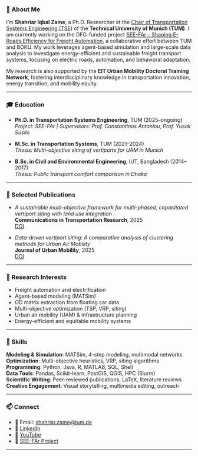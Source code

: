 ### 👋 About Me

I’m **Shahriar Iqbal Zame**, a Ph.D. Researcher at the [Chair of Transportation Systems Engineering (TSE)](https://www.mos.ed.tum.de/vvs/) of the **Technical University of Munich (TUM)**. I am currently working on the DFG-funded project [SEE-FAr – Shaping E-Roads Efficiency for Freight Automation](https://www.mos.ed.tum.de/vvs/forschung/projekte/see-far/), a collaborative effort between TUM and BOKU. My work leverages agent-based simulation and large-scale data analysis to investigate energy-efficient and sustainable freight transport systems, focusing on electric roads, automation, and behavioral adaptation.

My research is also supported by the **EIT Urban Mobility Doctoral Training Network**, fostering interdisciplinary knowledge in transportation innovation, energy transition, and mobility equity.

---

### 🎓 Education

- **Ph.D. in Transportation Systems Engineering**, TUM (2025–ongoing)  
  *Project: SEE-FAr | Supervisors: Prof. Constantinos Antoniou, Prof. Yusak Susilo*

- **M.Sc. in Transportation Systems**, TUM (2021–2024)  
  *Thesis: Multi-objective siting of vertiports for UAM in Munich*  


- **B.Sc. in Civil and Environmental Engineering**, IUT, Bangladesh (2014–2017)  
  *Thesis: Public transport comfort comparison in Dhaka*  
  

---


### 📄 Selected Publications

- *A sustainable multi-objective framework for multi-phased, capacitated vertiport siting with land use integration*  
  **Communications in Transportation Research**, 2025  
  [DOI](https://doi.org/10.1016/j.commtr.2025.100186)

- *Data-driven vertiport siting: A comparative analysis of clustering methods for Urban Air Mobility*  
  **Journal of Urban Mobility**, 2025  
  [DOI](https://doi.org/10.1016/j.urbmob.2025.100117)

  
---
  ### 🔬 Research Interests

- Freight automation and electrification  
- Agent-based modeling (MATSim)  
- OD matrix extraction from floating car data  
- Multi-objective optimization (TSP, VRP, siting)  
- Urban air mobility (UAM) & infrastructure planning  
- Energy-efficient and equitable mobility systems  



---

### 🧰 Skills

**Modeling & Simulation**: MATSim, 4-step modeling, multimodal networks  
**Optimization**: Multi-objective heuristics, VRP, siting algorithms  
**Programming**: Python, Java, R, MATLAB, SQL, Shell  
**Data Tools**: Pandas, Scikit-learn, PostGIS, QGIS, HPC (Slurm)  
**Scientific Writing**: Peer-reviewed publications, LaTeX, literature reviews  
**Creative Engagement**: Visual storytelling, multimedia editing, outreach

---

### 📫 Connect

- 📧 Email: [shahriar.zame@tum.de](mailto:shahriar.zame@tum.de)  
- 🔗 [LinkedIn](https://www.linkedin.com/in/shahriar-iqbal-zame/)  
- 🎥 [YouTube](https://www.youtube.com/playlist?list=PLUJcc6z0MrkysWa11tvMPsF8jAyMtNYn8)  
- 🧪 [SEE-FAr Project](https://www.mos.ed.tum.de/vvs/forschung/projekte/see-far/)

---



<!--
**shahriarzame/shahriarzame** is a ✨ _special_ ✨ repository because its `README.md` (this file) appears on your GitHub profile.

Here are some ideas to get you started:

- 🔭 I’m currently working on ...
- 🌱 I’m currently learning ...
- 👯 I’m looking to collaborate on ...
- 🤔 I’m looking for help with ...
- 💬 Ask me about ...
- 📫 How to reach me: ...
- 😄 Pronouns: ...
- ⚡ Fun fact: ...
-->
